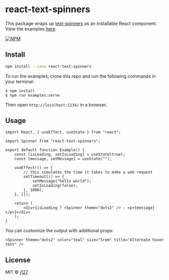 # react-text-spinners

This package wraps up [text-spinners](https://github.com/maxbeier/text-spinners) as an installable React component. View the examples [here](https://react-text-spinners.codeselfstudy.com/).

[![NPM](https://img.shields.io/npm/v/react-text-spinners.svg)](https://www.npmjs.com/package/react-text-spinners)

## Install

```bash
npm install --save react-text-spinners
```

To run the examples, clone this repo and run the following commands in your terminal:

```text
$ npm install
$ npm run examples:serve
```

Then open `http://localhost:1234/` in a browser.

## Usage

```tsx
import React, { useEffect, useState } from "react";

import Spinner from "react-text-spinners";

export default function Example() {
    const [isLoading, setIsLoading] = useState(true);
    const [message, setMessage] = useState("");

    useEffect(() => {
        // this simulates the time it takes to make a web request
        setTimeout(() => {
            setMessage("hello world");
            setIsLoading(false);
        }, 1000);
    }, []);

    return (
        <div>{isLoading ? <Spinner theme="dots2" /> : <p>{message}</p>}</div>
    );
}
```

You can customize the output with additional props:

```tsx
<Spinner theme="dots2" color="teal" size="5rem" title="Alternate hover text" />
```

## License

MIT © [j127](https://github.com/j127)
